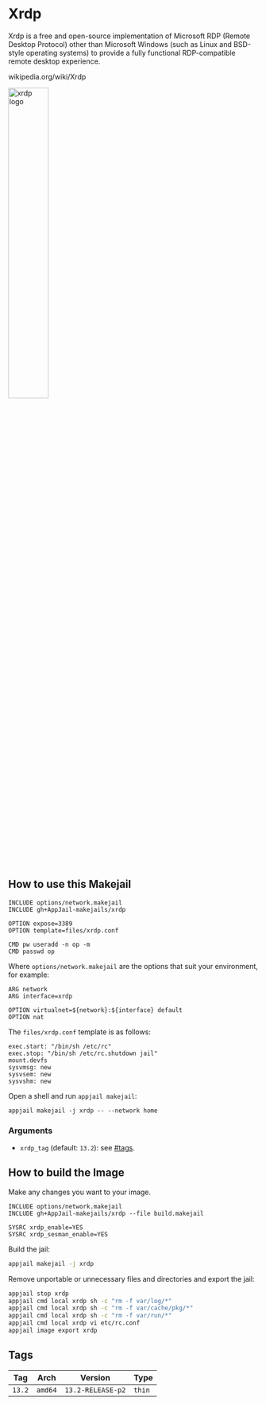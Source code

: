 # Xrdp

Xrdp is a free and open-source implementation of Microsoft RDP (Remote Desktop Protocol) other than Microsoft Windows (such as Linux and BSD-style operating systems) to provide a fully functional RDP-compatible remote desktop experience.

wikipedia.org/wiki/Xrdp

<img src="https://upload.wikimedia.org/wikipedia/commons/thumb/e/ec/Xrdp_logo.svg/1920px-Xrdp_logo.svg.png" alt="xrdp logo" width="40%" height="auto">

## How to use this Makejail

```
INCLUDE options/network.makejail
INCLUDE gh+AppJail-makejails/xrdp

OPTION expose=3389
OPTION template=files/xrdp.conf

CMD pw useradd -n op -m
CMD passwd op
```

Where `options/network.makejail` are the options that suit your environment, for example:

```
ARG network
ARG interface=xrdp

OPTION virtualnet=${network}:${interface} default
OPTION nat
```

The `files/xrdp.conf` template is as follows:

```
exec.start: "/bin/sh /etc/rc"
exec.stop: "/bin/sh /etc/rc.shutdown jail"
mount.devfs
sysvmsg: new
sysvsem: new
sysvshm: new
```

Open a shell and run `appjail makejail`:

```
appjail makejail -j xrdp -- --network home
```

### Arguments

* `xrdp_tag` (default: `13.2`): see [#tags](#tags).

## How to build the Image

Make any changes you want to your image.

```
INCLUDE options/network.makejail
INCLUDE gh+AppJail-makejails/xrdp --file build.makejail

SYSRC xrdp_enable=YES
SYSRC xrdp_sesman_enable=YES
```

Build the jail:

```sh
appjail makejail -j xrdp
```

Remove unportable or unnecessary files and directories and export the jail:

```sh
appjail stop xrdp
appjail cmd local xrdp sh -c "rm -f var/log/*"
appjail cmd local xrdp sh -c "rm -f var/cache/pkg/*"
appjail cmd local xrdp sh -c "rm -f var/run/*"
appjail cmd local xrdp vi etc/rc.conf
appjail image export xrdp
```

## Tags

| Tag        | Arch    | Version           | Type   |
| ---------- | ------- | ----------------- | ------ |
| `13.2`     | `amd64` | `13.2-RELEASE-p2` | `thin` |
